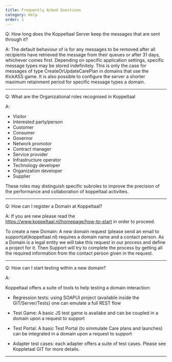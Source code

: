 ```yaml
---
title: Frequently Asked Questions
category: Help
order: 1
---
```


Q: How long does the Koppeltaal Server keep the messages that are sent through it?

A: The default behaviour of is for any messages to be removed after all recipients have retrieved the message from their queues or after 31 days, whichever comes first.
Depending on specific application settings, specific message types may be stored indefinitely. This is only the case for messages of type CreateOrUpdateCarePlan in domains that use the KickASS game.
It is also possible to configure the server a shorter maximum retainment period for specific message types a domain.

----------

Q: What are the Organizational roles recognised in Koppeltaal

A: 
-  Visitor
-  Interested party/person
-  Customer
-  Consumer
-  Governor
-  Network promotor
-  Contract manager
-  Service provider
-  Infrastructure operator
-  Technology developer
-  Organization developer
-  Supplier

These roles may distinguish specific subroles to improve the precision of the performance and collaboration of koppeltaal activities.

----------


Q: How can I register a Domain at Koppeltaal?

A:
If you are new please read the https://www.koppeltaal.nl/homepage/how-to-start in order to proceed.

To create a new Domain:
A new domain request (please send an email to support(at)koppeltaal.nl) requires a domain name and a contact person. As a Domain is a legal entity we will take this request in our process and define a project for it. Then Support will try to complete the process by getting all the required information from the contact person given in the request. 

----------

Q: How can I start testing within a new domain?

A:

Koppeltaal offers a suite of tools to help testing a domain interaction:
-  Regression tests: using SOAPUI project (available inside the GIT/Server/Tests) one can emulate a full REST flow

-  Test Game: A basic JS test game is availabe and can be coupled in a domain upon a request to support


-  Test Portal: A basic Test Portal (to simmulate Care plans and launches) can be integrated in a domain upon a request to support

-  Adapter test cases: each adapter offers a suite of test cases. Please see Koppletaal GIT for more details. 
----------
